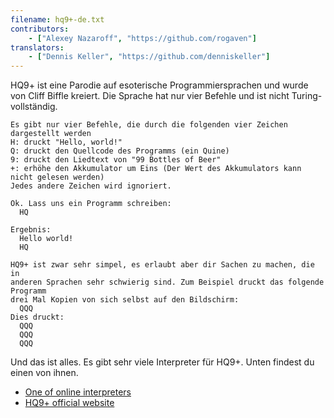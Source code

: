 ```yaml
---
filename: hq9+-de.txt
contributors:
    - ["Alexey Nazaroff", "https://github.com/rogaven"]
translators:
    - ["Dennis Keller", "https://github.com/denniskeller"]
---
```


HQ9+ ist eine Parodie auf esoterische Programmiersprachen und wurde von Cliff Biffle kreiert.
Die Sprache hat nur vier Befehle und ist nicht Turing-vollständig.

```
Es gibt nur vier Befehle, die durch die folgenden vier Zeichen dargestellt werden
H: druckt "Hello, world!"
Q: druckt den Quellcode des Programms (ein Quine)
9: druckt den Liedtext von "99 Bottles of Beer"
+: erhöhe den Akkumulator um Eins (Der Wert des Akkumulators kann nicht gelesen werden)
Jedes andere Zeichen wird ignoriert.

Ok. Lass uns ein Programm schreiben:
  HQ

Ergebnis:
  Hello world!
  HQ

HQ9+ ist zwar sehr simpel, es erlaubt aber dir Sachen zu machen, die in
anderen Sprachen sehr schwierig sind. Zum Beispiel druckt das folgende Programm
drei Mal Kopien von sich selbst auf den Bildschirm:
  QQQ
Dies druckt:
  QQQ
  QQQ
  QQQ
```

Und das ist alles. Es gibt sehr viele Interpreter für HQ9+.
Unten findest du einen von ihnen.

+ [One of online interpreters](https://almnet.de/esolang/hq9plus.php)
+ [HQ9+ official website](http://cliffle.com/esoterica/hq9plus.html)
